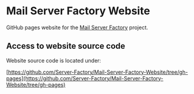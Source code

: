 # Mail Server Factory Website

GitHub pages website for the [Mail Server Factory](https://github.com/Server-Factory/Mail-Server-Factory) project.

## Access to website source code

Website source code is located under:

[https://github.com/Server-Factory/Mail-Server-Factory-Website/tree/gh-pages](https://github.com/Server-Factory/Mail-Server-Factory-Website/tree/gh-pages)
